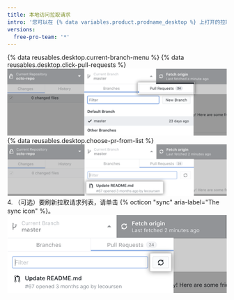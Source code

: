 ```yaml
---
title: 本地访问拉取请求
intro: '您可以在 {% data variables.product.prodname_desktop %} 上打开的拉取请求中查看提议的更改。'
versions:
  free-pro-team: '*'
---
```


{% data reusables.desktop.current-branch-menu %}
{% data reusables.desktop.click-pull-requests %}
  ![Current Branch（当前分支）下拉菜单中的 Pull Requests（拉取请求）选项卡](/assets/images/help/desktop/branch-drop-down-pull-request-tab.png)
{% data reusables.desktop.choose-pr-from-list %}
  ![仓库中打开的拉取请求列表](/assets/images/help/desktop/click-pull-request.png)
4. （可选）要刷新拉取请求列表，请单击 {% octicon "sync" aria-label="The sync icon" %}。 ![用于刷新的同步按钮](/assets/images/help/desktop/pull-request-list-sync.png)
